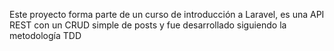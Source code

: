 Este proyecto forma parte de un curso de introducción a Laravel, es una API REST con un CRUD simple de posts y fue desarrollado siguiendo la metodología TDD
